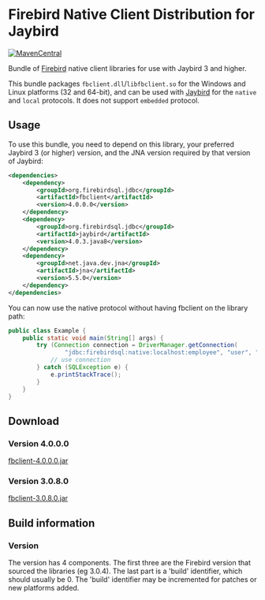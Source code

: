 Firebird Native Client Distribution for Jaybird
===============================================

[![MavenCentral](https://maven-badges.herokuapp.com/maven-central/org.firebirdsql.jdbc/fbclient/badge.svg)](https://maven-badges.herokuapp.com/maven-central/org.firebirdsql.jdbc/fbclient/)

Bundle of [Firebird](https://www.firebirdsql.org/) native client libraries for
use with Jaybird 3 and higher.

This bundle packages `fbclient.dll`/`libfbclient.so` for the Windows and Linux
platforms (32 and 64-bit), and can be used with [Jaybird](https://github.com/FirebirdSQL/jaybird)
for the `native` and `local` protocols. It does not support `embedded` protocol.

Usage
-----

To use this bundle, you need to depend on this library, your preferred 
Jaybird 3 (or higher) version, and the JNA version required by that version of 
Jaybird:

```xml
<dependencies>
    <dependency>
        <groupId>org.firebirdsql.jdbc</groupId>
        <artifactId>fbclient</artifactId>
        <version>4.0.0.0</version>
    </dependency>
    <dependency>
        <groupId>org.firebirdsql.jdbc</groupId>
        <artifactId>jaybird</artifactId>
        <version>4.0.3.java8</version>
    </dependency>
    <dependency>
        <groupId>net.java.dev.jna</groupId>
        <artifactId>jna</artifactId>
        <version>5.5.0</version>
    </dependency>
</dependencies>
```

You can now use the native protocol without having fbclient on the library path:

```java
public class Example {
    public static void main(String[] args) {
        try (Connection connection = DriverManager.getConnection(
                "jdbc:firebirdsql:native:localhost:employee", "user", "password")) {
            // use connection
        } catch (SQLException e) {
            e.printStackTrace();
        }
    }
}
```

Download
--------

### Version 4.0.0.0 ###

[fbclient-4.0.0.0.jar](https://repo1.maven.org/maven2/org/firebirdsql/jdbc/fbclient/4.0.0.0/)

### Version 3.0.8.0 ###

[fbclient-3.0.8.0.jar](https://repo1.maven.org/maven2/org/firebirdsql/jdbc/fbclient/3.0.8.0/)

Build information
-----------------

### Version ###

The version has 4 components. The first three are the Firebird version that
sourced the libraries (eg 3.0.4). The last part is a 'build' identifier, which
should usually be 0. The 'build' identifier may be incremented for patches or
new platforms added. 

